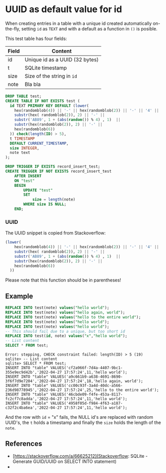 # UUID as default value for id

When creating entries in a table with a unique id created automatically on-the-fly, setting `id` as `TEXT` and with a default as a function in `()` is posible.

This test table has four fields:

Field|Content
---|---
id   | Unique id as a UUID (32 bytes)
t    | SQLite timestamp
size | Size of the string in `id`
note | Bla bla

```sql
DROP TABLE test;
CREATE TABLE IF NOT EXISTS test (
  id TEXT PRIMARY KEY DEFAULT (lower(
    hex(randomblob(4)) || '-' || hex(randomblob(2)) || '-' || '4' || 
    substr(hex( randomblob(2)), 2) || '-' || 
    substr('AB89', 1 + (abs(random()) % 4) , 1)  ||
    substr(hex(randomblob(2)), 2) || '-' || 
    hex(randomblob(6))
  )) check(length(ID) > 5),
  t TIMESTAMP
  DEFAULT CURRENT_TIMESTAMP,
  size INTEGER,
  note text
);

DROP TRIGGER IF EXISTS record_insert_test;
CREATE TRIGGER IF NOT EXISTS record_insert_test
    AFTER INSERT
    ON "test"
    BEGIN
        UPDATE "test"
        SET 
            size = length(note)
        WHERE size IS NULL;
    END;
```

### UUID

The UUID snippet is copied from Stackoverflow:

```sql
(lower(
    hex(randomblob(4)) || '-' || hex(randomblob(2)) || '-' || '4' || 
    substr(hex( randomblob(2)), 2) || '-' || 
    substr('AB89', 1 + (abs(random()) % 4) , 1)  ||
    substr(hex(randomblob(2)), 2) || '-' || 
    hex(randomblob(6))
  ))
 ```
Please note that this function should be in parentheses!

## Example

```sql
REPLACE INTO test(note) values("hello world");
REPLACE INTO test(note) values("hello again, world");
REPLACE INTO test(note) values("hello to the entire world");
REPLACE INTO test(note) values("hello world");
REPLACE INTO test(note) values("hello world");
-- This should fail due to a unique, but too short id
REPLACE INTO test(id, note) values("x","hello world");
-- List content
SELECT * FROM test;
```

```console
Error: stepping, CHECK constraint failed: length(ID) > 5 (19)
sqlite> -- List content
sqlite> SELECT * FROM test;
INSERT INTO "table" VALUES('cf2a966f-7d4a-4407-9bc1-355e9ec9d42b','2022-04-27 17:57:24',11,'hello world');
INSERT INTO "table" VALUES('a9c661b9-a638-4691-8690-3f6f7d9e7204','2022-04-27 17:57:24',18,'hello again, world');
INSERT INTO "table" VALUES('cc00c93f-3a4d-40dc-a566-236d98778945','2022-04-27 17:57:24',25,'hello to the entire world');
INSERT INTO "table" VALUES('46cbde09-f4fe-453a-8117-fc2cf7c8adda','2022-04-27 17:57:24',11,'hello world');
INSERT INTO "table" VALUES('4958f05d-f984-4f63-a187-c32f2c4ba6ea','2022-04-27 17:57:24',11,'hello world');
```
And the row with `id` = "x" fails, the NULL id's are replaced with random UUID's, the `t` holds a timestamp and finally the `size` holds the length of the `note`.

## References

- [https://stackoverflow.com/a/66625212](Stackoverflow: SQLite - Generate GUID/UUID on SELECT INTO statement)
- 
